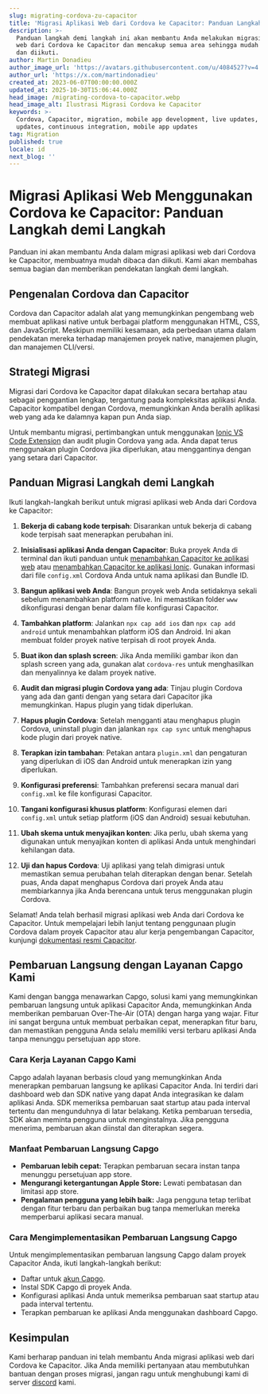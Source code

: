 ```yaml
---
slug: migrating-cordova-zu-capacitor
title: 'Migrasi Aplikasi Web dari Cordova ke Capacitor: Panduan Langkah demi Langkah'
description: >-
  Panduan langkah demi langkah ini akan membantu Anda melakukan migrasi aplikasi
  web dari Cordova ke Capacitor dan mencakup semua area sehingga mudah dibaca
  dan diikuti.
author: Martin Donadieu
author_image_url: 'https://avatars.githubusercontent.com/u/4084527?v=4'
author_url: 'https://x.com/martindonadieu'
created_at: 2023-06-07T00:00:00.000Z
updated_at: 2025-10-30T15:06:44.000Z
head_image: /migrating-cordova-to-capacitor.webp
head_image_alt: Ilustrasi Migrasi Cordova ke Capacitor
keywords: >-
  Cordova, Capacitor, migration, mobile app development, live updates, OTA
  updates, continuous integration, mobile app updates
tag: Migration
published: true
locale: id
next_blog: ''
---
```

# Migrasi Aplikasi Web Menggunakan Cordova ke Capacitor: Panduan Langkah demi Langkah

Panduan ini akan membantu Anda dalam migrasi aplikasi web dari Cordova ke Capacitor, membuatnya mudah dibaca dan diikuti. Kami akan membahas semua bagian dan memberikan pendekatan langkah demi langkah.

## Pengenalan Cordova dan Capacitor

Cordova dan Capacitor adalah alat yang memungkinkan pengembang web membuat aplikasi native untuk berbagai platform menggunakan HTML, CSS, dan JavaScript. Meskipun memiliki kesamaan, ada perbedaan utama dalam pendekatan mereka terhadap manajemen proyek native, manajemen plugin, dan manajemen CLI/versi.

## Strategi Migrasi

Migrasi dari Cordova ke Capacitor dapat dilakukan secara bertahap atau sebagai penggantian lengkap, tergantung pada kompleksitas aplikasi Anda. Capacitor kompatibel dengan Cordova, memungkinkan Anda beralih aplikasi web yang ada ke dalamnya kapan pun Anda siap.

Untuk membantu migrasi, pertimbangkan untuk menggunakan [Ionic VS Code Extension](https://marketplace.visualstudio.com/items/?itemName=ionic.ionic) dan audit plugin Cordova yang ada. Anda dapat terus menggunakan plugin Cordova jika diperlukan, atau menggantinya dengan yang setara dari Capacitor.

## Panduan Migrasi Langkah demi Langkah

Ikuti langkah-langkah berikut untuk migrasi aplikasi web Anda dari Cordova ke Capacitor:

1. **Bekerja di cabang kode terpisah**: Disarankan untuk bekerja di cabang kode terpisah saat menerapkan perubahan ini.

2. **Inisialisasi aplikasi Anda dengan Capacitor**: Buka proyek Anda di terminal dan ikuti panduan untuk [menambahkan Capacitor ke aplikasi web](https://capacitorjs.com/docs/getting-started/#adding-capacitor-to-your-app) atau [menambahkan Capacitor ke aplikasi Ionic](https://capacitorjs.com/docs/getting-started/with-ionic/#existing-ionic-project). Gunakan informasi dari file `config.xml` Cordova Anda untuk nama aplikasi dan Bundle ID.

3. **Bangun aplikasi web Anda**: Bangun proyek web Anda setidaknya sekali sebelum menambahkan platform native. Ini memastikan folder `www` dikonfigurasi dengan benar dalam file konfigurasi Capacitor.

4. **Tambahkan platform**: Jalankan `npx cap add ios` dan `npx cap add android` untuk menambahkan platform iOS dan Android. Ini akan membuat folder proyek native terpisah di root proyek Anda.

5. **Buat ikon dan splash screen**: Jika Anda memiliki gambar ikon dan splash screen yang ada, gunakan alat `cordova-res` untuk menghasilkan dan menyalinnya ke dalam proyek native.

6. **Audit dan migrasi plugin Cordova yang ada**: Tinjau plugin Cordova yang ada dan ganti dengan yang setara dari Capacitor jika memungkinkan. Hapus plugin yang tidak diperlukan.

7. **Hapus plugin Cordova**: Setelah mengganti atau menghapus plugin Cordova, uninstall plugin dan jalankan `npx cap sync` untuk menghapus kode plugin dari proyek native.

8. **Terapkan izin tambahan**: Petakan antara `plugin.xml` dan pengaturan yang diperlukan di iOS dan Android untuk menerapkan izin yang diperlukan.

9. **Konfigurasi preferensi**: Tambahkan preferensi secara manual dari `config.xml` ke file konfigurasi Capacitor.

10. **Tangani konfigurasi khusus platform**: Konfigurasi elemen dari `config.xml` untuk setiap platform (iOS dan Android) sesuai kebutuhan.

11. **Ubah skema untuk menyajikan konten**: Jika perlu, ubah skema yang digunakan untuk menyajikan konten di aplikasi Anda untuk menghindari kehilangan data.

12. **Uji dan hapus Cordova**: Uji aplikasi yang telah dimigrasi untuk memastikan semua perubahan telah diterapkan dengan benar. Setelah puas, Anda dapat menghapus Cordova dari proyek Anda atau membiarkannya jika Anda berencana untuk terus menggunakan plugin Cordova.

Selamat! Anda telah berhasil migrasi aplikasi web Anda dari Cordova ke Capacitor. Untuk mempelajari lebih lanjut tentang penggunaan plugin Cordova dalam proyek Capacitor atau alur kerja pengembangan Capacitor, kunjungi [dokumentasi resmi Capacitor](https://capacitorjs.com/docs/).

## Pembaruan Langsung dengan Layanan Capgo Kami

Kami dengan bangga menawarkan Capgo, solusi kami yang memungkinkan pembaruan langsung untuk aplikasi Capacitor Anda, memungkinkan Anda memberikan pembaruan Over-The-Air (OTA) dengan harga yang wajar. Fitur ini sangat berguna untuk membuat perbaikan cepat, menerapkan fitur baru, dan memastikan pengguna Anda selalu memiliki versi terbaru aplikasi Anda tanpa menunggu persetujuan app store.

### Cara Kerja Layanan Capgo Kami

Capgo adalah layanan berbasis cloud yang memungkinkan Anda menerapkan pembaruan langsung ke aplikasi Capacitor Anda. Ini terdiri dari dashboard web dan SDK native yang dapat Anda integrasikan ke dalam aplikasi Anda. SDK memeriksa pembaruan saat startup atau pada interval tertentu dan mengunduhnya di latar belakang. Ketika pembaruan tersedia, SDK akan meminta pengguna untuk menginstalnya. Jika pengguna menerima, pembaruan akan diinstal dan diterapkan segera.

### Manfaat Pembaruan Langsung Capgo

- **Pembaruan lebih cepat:** Terapkan pembaruan secara instan tanpa menunggu persetujuan app store.
- **Mengurangi ketergantungan Apple Store:** Lewati pembatasan dan limitasi app store.
- **Pengalaman pengguna yang lebih baik:** Jaga pengguna tetap terlibat dengan fitur terbaru dan perbaikan bug tanpa memerlukan mereka memperbarui aplikasi secara manual.

### Cara Mengimplementasikan Pembaruan Langsung Capgo

Untuk mengimplementasikan pembaruan langsung Capgo dalam proyek Capacitor Anda, ikuti langkah-langkah berikut:
- Daftar untuk [akun Capgo](https://console.capgo.app/).
- Instal SDK Capgo di proyek Anda.
- Konfigurasi aplikasi Anda untuk memeriksa pembaruan saat startup atau pada interval tertentu.
- Terapkan pembaruan ke aplikasi Anda menggunakan dashboard Capgo.

## Kesimpulan

Kami berharap panduan ini telah membantu Anda migrasi aplikasi web dari Cordova ke Capacitor. Jika Anda memiliki pertanyaan atau membutuhkan bantuan dengan proses migrasi, jangan ragu untuk menghubungi kami di server [discord](https://discord.capgo.app) kami.
